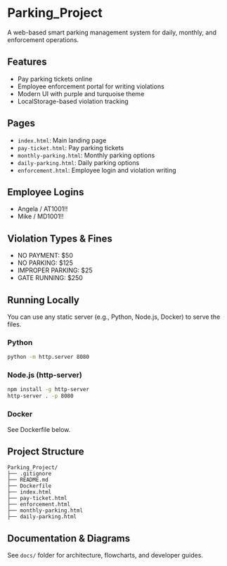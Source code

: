 # Parking_Project

A web-based smart parking management system for daily, monthly, and enforcement operations.

## Features
- Pay parking tickets online
- Employee enforcement portal for writing violations
- Modern UI with purple and turquoise theme
- LocalStorage-based violation tracking

## Pages
- `index.html`: Main landing page
- `pay-ticket.html`: Pay parking tickets
- `monthly-parking.html`: Monthly parking options
- `daily-parking.html`: Daily parking options
- `enforcement.html`: Employee login and violation writing

## Employee Logins
- Angela / AT1001!!
- Mike / MD1001!!

## Violation Types & Fines
- NO PAYMENT: $50
- NO PARKING: $125
- IMPROPER PARKING: $25
- GATE RUNNING: $250

## Running Locally
You can use any static server (e.g., Python, Node.js, Docker) to serve the files.

### Python
```sh
python -m http.server 8080
```

### Node.js (http-server)
```sh
npm install -g http-server
http-server . -p 8080
```

### Docker
See Dockerfile below.

## Project Structure
```
Parking_Project/
├── .gitignore
├── README.md
├── Dockerfile
├── index.html
├── pay-ticket.html
├── enforcement.html
├── monthly-parking.html
├── daily-parking.html
```

## Documentation & Diagrams
See `docs/` folder for architecture, flowcharts, and developer guides.
